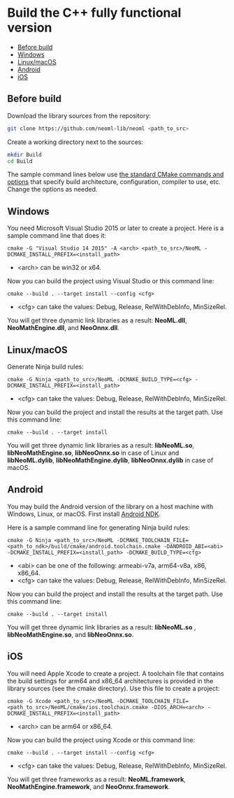 # Build the C++ fully functional version

<!-- TOC -->

- [Before build](#before-build)
- [Windows](#windows)
- [Linux/macOS](#linux/macos)
- [Android](#android)
- [iOS](#ios)

<!-- /TOC -->

## Before build

Download the library sources from the repository:

``` sh
git clone https://github.com/neoml-lib/neoml <path_to_src>
```

Create a working directory next to the sources:

``` sh
mkdir Build
cd Build
```

The sample command lines below use [the standard CMake commands and options](https://cmake.org/cmake/help/latest/index.html) that specify build architecture, configuration, compiler to use, etc. Change the options as needed. 

## Windows

You need Microsoft Visual Studio 2015 or later to create a project. Here is a sample command line that does it:

``` console 
cmake -G "Visual Studio 14 2015" -A <arch> <path_to_src>/NeoML -DCMAKE_INSTALL_PREFIX=<install_path>
```

* \<arch> can be win32 or x64.

Now you can build the project using Visual Studio or this command line:

``` console
cmake --build . --target install --config <cfg>
```

* \<cfg> can take the values: Debug, Release, RelWithDebInfo, MinSizeRel.

You will get three dynamic link libraries as a result: **NeoML.dll**, **NeoMathEngine.dll**, and **NeoOnnx.dll**.

## Linux/macOS

Generate Ninja build rules:

``` console
cmake -G Ninja <path_to_src>/NeoML -DCMAKE_BUILD_TYPE=<cfg> -DCMAKE_INSTALL_PREFIX=<install_path>
```

* \<cfg> can take the values: Debug, Release, RelWithDebInfo, MinSizeRel.

Now you can build the project and install the results at the target path. Use this command line:

``` console
cmake --build . --target install
```
You will get three dynamic link libraries as a result: **libNeoML.so**, **libNeoMathEngine.so**, **libNeoOnnx.so** in case of Linux and **libNeoML.dylib**, **libNeoMathEngine.dylib**, **libNeoOnnx.dylib** in case of macOS.

## Android

You may build the Android version of the library on a host machine with Windows, Linux, or macOS. First install [Android NDK](https://developer.android.com/ndk/downloads).

Here is a sample command line for generating Ninja build rules:

``` console
cmake -G Ninja <path_to_src>/NeoML -DCMAKE_TOOLCHAIN_FILE=<path_to_ndk>/build/cmake/android.toolchain.cmake -DANDROID_ABI=<abi> -DCMAKE_INSTALL_PREFIX=<install_path> -DCMAKE_BUILD_TYPE=<cfg>
```

* \<abi> can be one of the following: armeabi-v7a, arm64-v8a, x86, x86_64.
* \<cfg> can take the values: Debug, Release, RelWithDebInfo, MinSizeRel.

Now you can build the project and install the results at the target path. Use this command line:

``` console
cmake --build . --target install
```

You will get three dynamic link libraries as a result: **libNeoML.so** , **libNeoMathEngine.so**, and **libNeoOnnx.so**.

## iOS

You will need Apple Xcode to create a project. A toolchain file that contains the build settings for arm64 and x86_64 architectures is provided in the library sources (see the cmake directory). Use this file to create a project:

``` console
cmake -G Xcode <path_to_src>/NeoML -DCMAKE_TOOLCHAIN_FILE=<path_to_src>/NeoML/cmake/ios.toolchain.cmake -DIOS_ARCH=<arch> -DCMAKE_INSTALL_PREFIX=<install_path>
```

* \<arch> can be arm64 or x86_64.

Now you can build the project using Xcode or this command line:

``` console
cmake --build . --target install --config <cfg>
```

* \<cfg> can take the values: Debug, Release, RelWithDebInfo, MinSizeRel.

You will get three frameworks as a result: **NeoML.framework**, **NeoMathEngine.framework**, and **NeoOnnx.framework**.